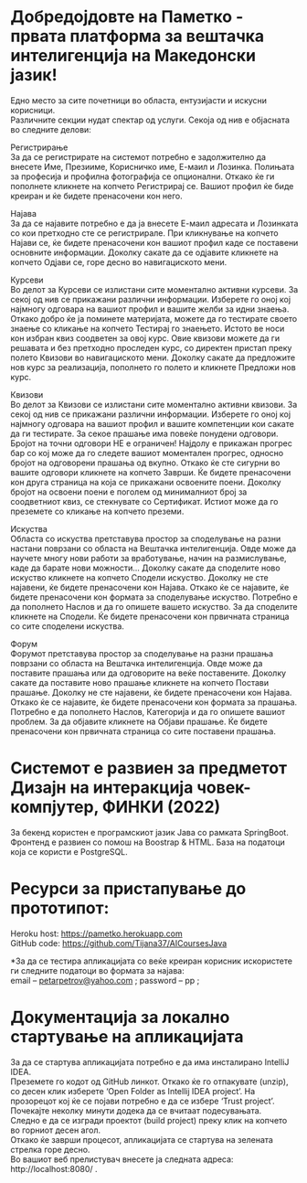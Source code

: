 # Добредојдовте на Паметко - првата платформа за вештачка интелигенција на Македонски јазик!


Едно место за сите почетници во областа, ентузијасти и искусни корисници.<br>
Различните секции нудат спектар од услуги. Секоја од нив е објасната во следните делови:<br>


Регистрирање<br>
За да се регистрирате на системот потребно е задолжително да внесете Име, Презииме, Корисничко име, Е-маил и Лозинка. Полињата за професија и профилна фотографија се опционални. Откако ќе ги пополнете кликнете на копчето Регистрирај се. Вашиот профил ќе биде креиран и ќе бидете пренасочени кон него.


Најава<br>
За да се најавите потребно е да ја внесете Е-маил адресата и Лозинката со кои претходно сте се регистрирале. При кликнување на копчето Најави се, ќе бидете пренасочени кон вашиот профил каде се поставени основните информации.
Доколку сакате да се одјавите кликнете на копчето Одјави се, горе десно во навигациското мени.


Курсеви<br>
Во делот за Курсеви се излистани сите моментално активни курсеви. За секој од нив се прикажани различни информации. Изберете го оној кој најмногу одговара на вашиот профил и вашите желби за идни знаења. Откако добро ќе ја поминете материјата, можете да го тестирате своето знаење со кликање на копчето Тестирај го знаењето.
Истото ве носи кон избран квиз соодветен за овој курс. Овие квизови можете да ги решавата и без претходно проследен курс, со директен пристап преку полето Квизови во навигациското мени.
Доколку сакате да предложите нов курс за реализација, пополнето го полето и кликнете Предложи нов курс.


Квизови<br>
Во делот за Квизови се излистани сите моментално активни квизови. За секој од нив се прикажани различни информации. Изберете го оној кој најмногу одговара на вашиот профил и вашите компетенции кои сакате да ги тестирате.
За секое прашање има повеќе понудени одговори. Бројот на точни одговори НЕ е ограничен! Најдолу е прикажан прогрес бар со кој може да го следете вашиот моментален прогрес, односно бројот на одговорени прашања од вкупно. Откако ќе сте сигурни во вашите одговори кликнете на копчето Заврши. Ќе бидете пренасочени кон друга страница на која
се прикажани освоените поени. Доколку бројот на освоени поени е поголем од минималниот број за соодветниот квиз, се стекнувате со Сертификат. Истиот може да го преземете со кликање на копчето преземи.


Искуства<br>
Областа со искуства претставува простор за споделување на разни настани поврзани со областа на Вештачка интелигенција. Овде може да научете многу нови работи за вработување, начин на размислување, каде да барате нови можности...
Доколку сакате да споделите ново искуство кликнете на копчето Сподели искуство. Доколку не сте најавени, ќе бидете пренасочени кон Најава. Откако ќе се најавите, ќе бидете пренасочени кон формата за споделување искуство. Потребно е да пополнето Наслов и да го опишете вашето искуство. За да споделите кликнете на Сподели. Ќе бидете пренасочени кон првичната страница со сите споделени искуства.


Форум<br>
Форумот претставува простор за споделување на разни прашања поврзани со областа на Вештачка интелигенција. Овде може да поставите прашања или да одговорите на веќе поставените.
Доколку сакате да поставите ново прашање кликнете на копчето Постави прашање. Доколку не сте најавени, ќе бидете пренасочени кон Најава. Откако ќе се најавите, ќе бидете пренасочени кон формата за прашања. Потребно е да пополнето Наслов, Категорија и да го опишете вашиот проблем. За да објавите кликнете на Објави прашање. Ќе бидете пренасочени кон првичната страница со сите поставени прашања.


# Системот е развиен за предметот Дизајн на интеракција човек-компјутер, ФИНКИ (2022)
За бекенд користен е програмскиот јазик Јава со рамката SpringBoot. Фронтенд е развиен со помош на Boostrap & HTML. База на податоци која се користи е PostgreSQL.


# Ресурси за пристапување до прототипот:
Heroku host:  https://pametko.herokuapp.com <br>
GitHub code: https://github.com/Tijana37/AICoursesJava <br>


*За да се тестира апликацијата со веќе креиран корисник искористете ги следните податоци во формата за најава:<br>
email – petarpetrov@yahoo.com ; password – pp ;

# Документација за локално стартување на апликацијата
За да се стартува апликацијата потребно е да има инсталирано IntelliJ IDEA.  <br>
Преземете го кодот од GitHub линкот. Откако ќе го отпакувате (unzip), со десен клик изберете ‘Open Folder as Intellij IDEA project’. На прозорецот кој ќе се појави потребно е да се избере ‘Trust project’. <br>
Почекајте неколку минути додека да се вчитаат подесувањата. <br>
Следно е да се изгради проектот (build project) преку клик на копчето во горниот десен агол. <br>
Откако ќе заврши процесот, апликацијата се стартува на зелената стрелка горе десно. <br>
Во вашиот веб прелистувач внесете ја следната адреса: http://localhost:8080/ .  <br>
